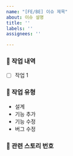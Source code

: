 ```yaml
---
name: "[FE/BE] 이슈 제목"
about: 이슈 설명
title: ''
labels: ''
assignees: ''

---
```


### 📙 작업 내역

- [ ] 작업 1

### 📘 작업 유형

- 설계
- 기능 추가
- 기능 수정
- 버그 수정

### 🧾 관련 스토리 번호
